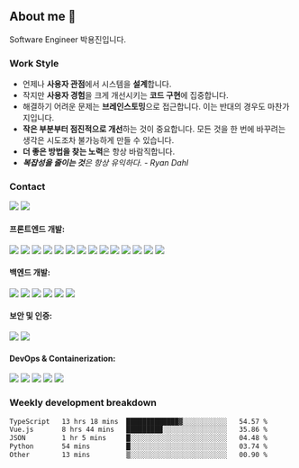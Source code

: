 <!--
**emoket/emoket** is a ✨ _special_ ✨ repository because its `README.md` (this file) appears on your GitHub profile.

Here are some ideas to get you started:

- 🔭 I’m currently working on ...
- 🌱 I’m currently learning ...
- 👯 I’m looking to collaborate on ...
- 🤔 I’m looking for help with ...
- 💬 Ask me about ...
- 📫 How to reach me: ...
- 😄 Pronouns: ...
- ⚡ Fun fact: ...
-->


## About me 👋

Software Engineer 박용진입니다.


### Work Style

- 언제나 **사용자 관점**에서 시스템을 **설계**합니다.
- 작지만 **사용자 경험**을 크게 개선시키는 **코드 구현**에 집중합니다.
- 해결하기 어려운 문제는 **브레인스토밍**으로 접근합니다. 이는 반대의 경우도 마찬가지입니다.
- **작은 부분부터 점진적으로 개선**하는 것이 중요합니다. 모든 것을 한 번에 바꾸려는 생각은 시도조차 불가능하게 만들 수 있습니다.
- **더 좋은 방법을 찾는 노력**은 항상 바람직합니다.
- ***복잡성을 줄이는 것**은 항상 유익하다. - Ryan Dahl*


### Contact

<div>
  <!-- 한 줄로 유지! 그렇지 않으면 underline이 발생 -->
  <a href="mailto:insight.emoket@gmail.com" style="cursor: pointer;" target="_blank" rel="noopener noreferrer"><img src="https://img.shields.io/badge/Gmail-EA4335?style=flat&logo=gmail&logoColor=white" /></a>
  <a href="https://www.linkedin.com/in/emoket" style="cursor: pointer;" target="_blank" rel="noopener noreferrer"><img src="https://img.shields.io/badge/LinkedIn-0A66C2?style=flat&logo=linkedin&logoColor=white" /></a>
</div>


<div>
  <h4>프론트엔드 개발:</h4>
  <img src="https://img.shields.io/badge/TypeScript-3178C6?style=flat&logo=TypeScript&logoColor=white" />
  <img src="https://img.shields.io/badge/Vite-646CFF?style=flat&logo=Vite&logoColor=white" />
  <img src="https://img.shields.io/badge/Vue.js-4FC08D?style=flat&logo=Vue.js&logoColor=white" />
  <img src="https://img.shields.io/badge/Quasar-1976D2?style=flat&logo=Quasar&logoColor=white" />
  <img src="https://img.shields.io/badge/Vuetify-1867C0?style=flat&logo=Vuetify&logoColor=white" />
  <img src="https://img.shields.io/badge/Pinia-42B883?style=flat&logo=Vue.js&logoColor=white" />
  <img src="https://img.shields.io/badge/Next.js-000000?style=flat&logo=Next.js&logoColor=white" />
  <img src="https://img.shields.io/badge/NextUI-000000?style=flat&logo=nextui&logoColor=white" />
  <img src="https://img.shields.io/badge/Tailwind CSS-06B6D4?style=flat&logo=TailwindCSS&logoColor=white" />
  <img src="https://img.shields.io/badge/React-61DAFB?style=flat&logo=React&logoColor=black" />
  <img src="https://img.shields.io/badge/Redux-764ABC?style=flat&logo=Redux&logoColor=white" />
  <img src="https://img.shields.io/badge/React Query-FF4154?style=flat&logo=ReactQuery&logoColor=white" />
  <img src="https://img.shields.io/badge/React Hook Form-EC5990?style=flat&logo=ReactHookForm&logoColor=white" />
  <img src="https://img.shields.io/badge/Figma-F24E1E?style=flat&logo=Figma&logoColor=white" />

  <h4>백엔드 개발:</h4>
  <img src="https://img.shields.io/badge/Bun-FAF1E1?style=flat&logo=bun&logoColor=white" />
  <img src="https://img.shields.io/badge/Hono-E36001?style=flat&logo=hono&logoColor=white" />
  <img src="https://img.shields.io/badge/Express-000000?style=flat&logo=express&logoColor=white" />
  <img src="https://img.shields.io/badge/Zod-3E67B1?style=flat&logo=Zod&logoColor=white" />
  <img src="https://img.shields.io/badge/Python-3776AB?style=flat&logo=python&logoColor=white" />
  <img src="https://img.shields.io/badge/FastAPI-009688?style=flat&logo=FastAPI&logoColor=white" />

  <h4>보안 및 인증:</h4>
  <img src="https://img.shields.io/badge/Keycloak-DA1F26?style=flat&logo=Keycloak&logoColor=white" />
  <img src="https://img.shields.io/badge/Clerk-007BFF?style=flat" />

  <h4>DevOps & Containerization:</h4>
  <img src="https://img.shields.io/badge/Docker-2496ED?style=flat&logo=docker&logoColor=white" />
  <img src="https://img.shields.io/badge/Kubernetes-326CE5?style=flat&logo=kubernetes&logoColor=white" />
  <img src="https://img.shields.io/badge/Jenkins-D24939?style=flat&logo=jenkins&logoColor=white" />
  <img src="https://img.shields.io/badge/Argo-EF7B4D?style=flat&logo=Argo&logoColor=white" />
  <img src="https://img.shields.io/badge/Kustomize-326CE5?style=flat" />
</div>


<!--
### Top Langs

![Top Langs](https://github-readme-stats.vercel.app/api/top-langs/?username=emoket&size_weight=0.5&count_weight=0.5&layout=compact)
-->

### Weekly development breakdown
<!--START_SECTION:waka-->

```txt
TypeScript   13 hrs 18 mins  █████████████▓░░░░░░░░░░░   54.57 %
Vue.js       8 hrs 44 mins   █████████░░░░░░░░░░░░░░░░   35.86 %
JSON         1 hr 5 mins     █░░░░░░░░░░░░░░░░░░░░░░░░   04.48 %
Python       54 mins         █░░░░░░░░░░░░░░░░░░░░░░░░   03.74 %
Other        13 mins         ▒░░░░░░░░░░░░░░░░░░░░░░░░   00.90 %
```

<!--END_SECTION:waka-->
